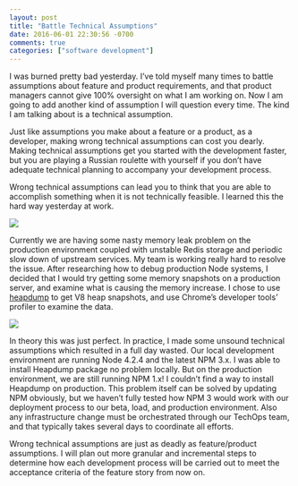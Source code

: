 ```yaml
---
layout: post
title: "Battle Technical Assumptions"
date: 2016-06-01 22:30:56 -0700
comments: true
categories: ["software development"]
---
```


I was burned pretty bad yesterday. I’ve told myself many times to battle assumptions about feature and product requirements, and that product managers cannot give 100% oversight on what I am working on. Now I am going to add another kind of assumption I will question every time. The kind I am talking about is a technical assumption.

Just like assumptions you make about a feature or a product, as a developer, making wrong technical assumptions can cost you dearly. Making technical assumptions get you started with the development faster, but you are playing a Russian roulette with yourself if you don’t have adequate technical planning to accompany your development process.

Wrong technical assumptions can lead you to think that you are able to accomplish something when it is not technically feasible. I learned this the hard way yesterday at work.

![](http://i.imgur.com/UtV84yu.png)

Currently we are having some nasty memory leak problem on the production environment coupled with unstable Redis storage and periodic slow down of upstream services.
My team is working really hard to resolve the issue.
After researching how to debug production Node systems, I decided that I would try getting some memory snapshots on a production server, and examine what is causing the memory increase.
I chose to use [heapdump](https://github.com/bnoordhuis/node-heapdump) to get V8 heap snapshots, and use Chrome’s developer tools’ profiler to examine the data.

![](http://i.imgur.com/tOL9Xir.png)

In theory this was just perfect.
In practice, I made some unsound technical assumptions which resulted in a full day wasted.
Our local development environment are running Node 4.2.4 and the latest NPM 3.x. I was able to install Heapdump package no problem locally. But on the production environment, we are still running NPM 1.x!
I couldn’t find a way to install Heapdump on production. This problem itself can be solved by updating NPM obviously, but we haven’t fully tested how NPM 3 would work with our deployment process to our beta, load, and production environment.
Also any infrastructure change must be orchestrated through our TechOps team, and that typically takes several days to coordinate all efforts.

Wrong technical assumptions are just as deadly as feature/product assumptions.
I will plan out more granular and incremental steps to determine how each development process will be carried out to meet the acceptance criteria of the feature story from now on.
